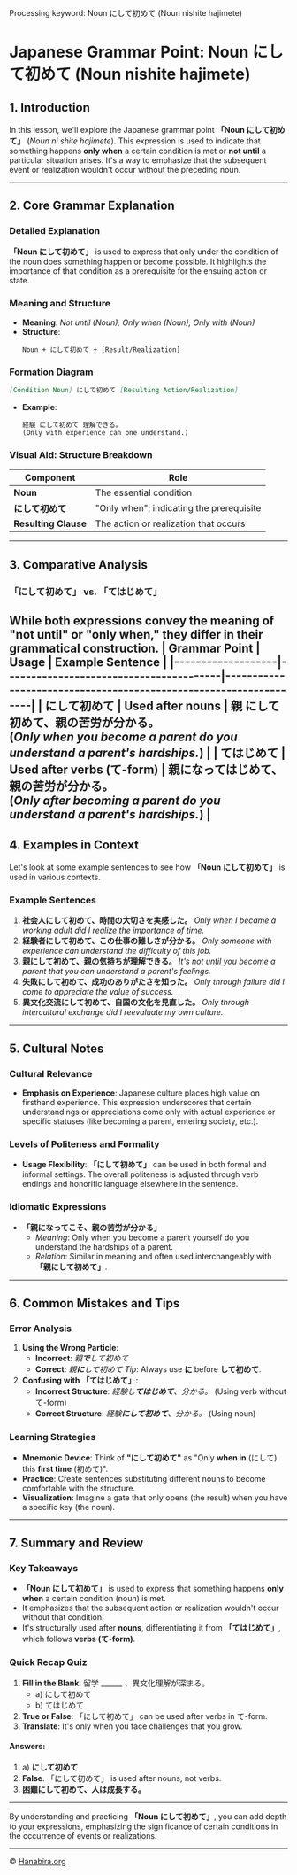 Processing keyword: Noun にして初めて (Noun nishite hajimete)
# Japanese Grammar Point: Noun にして初めて (Noun nishite hajimete)

## 1. Introduction
In this lesson, we'll explore the Japanese grammar point **「Noun にして初めて」** (*Noun ni shite hajimete*). This expression is used to indicate that something happens **only when** a certain condition is met or **not until** a particular situation arises. It's a way to emphasize that the subsequent event or realization wouldn't occur without the preceding noun.

---
## 2. Core Grammar Explanation
### Detailed Explanation
**「Noun にして初めて」** is used to express that only under the condition of the noun does something happen or become possible. It highlights the importance of that condition as a prerequisite for the ensuing action or state.
### Meaning and Structure
- **Meaning**: *Not until (Noun); Only when (Noun); Only with (Noun)*
- **Structure**:
  ```
  Noun + にして初めて + [Result/Realization]
  ```
### Formation Diagram
```markdown
[Condition Noun] にして初めて [Resulting Action/Realization]
```
- **Example**:
  ```
  経験 にして初めて 理解できる。
  (Only with experience can one understand.)
  ```
### Visual Aid: Structure Breakdown
| **Component**            | **Role**                                   |
|--------------------------|--------------------------------------------|
| **Noun**                 | The essential condition                    |
| **にして初めて**          | "Only when"; indicating the prerequisite    |
| **Resulting Clause**     | The action or realization that occurs      |
---
## 3. Comparative Analysis
### 「にして初めて」 vs. 「てはじめて」
While both expressions convey the meaning of "not until" or "only when," they differ in their grammatical construction.
| **Grammar Point** | **Usage**                              | **Example Sentence**                                             |
|-------------------|----------------------------------------|------------------------------------------------------------------|
| **にして初めて**    | Used after **nouns**                  | 親 **にして初めて**、親の苦労が分かる。<br>(*Only when you become a parent do you understand a parent's hardships.*) |
| **てはじめて**      | Used after **verbs (て-form)**         | 親になっ**てはじめて**、親の苦労が分かる。<br>(*Only after becoming a parent do you understand a parent's hardships.*) |
---
## 4. Examples in Context
Let's look at some example sentences to see how **「Noun にして初めて」** is used in various contexts.
### Example Sentences
1. **社会人にして初めて、時間の大切さを実感した。**
   *Only when I became a working adult did I realize the importance of time.*
2. **経験者にして初めて、この仕事の難しさが分かる。**
   *Only someone with experience can understand the difficulty of this job.*
3. **親にして初めて、親の気持ちが理解できる。**
   *It's not until you become a parent that you can understand a parent's feelings.*
4. **失敗にして初めて、成功のありがたさを知った。**
   *Only through failure did I come to appreciate the value of success.*
5. **異文化交流にして初めて、自国の文化を見直した。**
   *Only through intercultural exchange did I reevaluate my own culture.*
---
## 5. Cultural Notes
### Cultural Relevance
- **Emphasis on Experience**: Japanese culture places high value on firsthand experience. This expression underscores that certain understandings or appreciations come only with actual experience or specific statuses (like becoming a parent, entering society, etc.).
### Levels of Politeness and Formality
- **Usage Flexibility**: **「にして初めて」** can be used in both formal and informal settings. The overall politeness is adjusted through verb endings and honorific language elsewhere in the sentence.
### Idiomatic Expressions
- **「親になってこそ、親の苦労が分かる」**
  - *Meaning*: Only when you become a parent yourself do you understand the hardships of a parent.
  - *Relation*: Similar in meaning and often used interchangeably with **「親にして初めて」**.
---
## 6. Common Mistakes and Tips
### Error Analysis
1. **Using the Wrong Particle**:
   - **Incorrect**: *親**で**して初めて*
   - **Correct**: *親**に**して初めて*
   *Tip*: Always use **に** before **して初めて**.
2. **Confusing with 「てはじめて」**:
   - **Incorrect Structure**: *経験し**てはじめて**、分かる。* (Using verb without て-form)
   - **Correct Structure**: *経験**にして初めて**、分かる。* (Using noun)
### Learning Strategies
- **Mnemonic Device**: Think of **"にして初めて"** as "Only **when in** (にして) this **first time** (初めて)".
- **Practice**: Create sentences substituting different nouns to become comfortable with the structure.
- **Visualization**: Imagine a gate that only opens (the result) when you have a specific key (the noun).
---
## 7. Summary and Review
### Key Takeaways
- **「Noun にして初めて」** is used to express that something happens **only when** a certain condition (noun) is met.
- It emphasizes that the subsequent action or realization wouldn't occur without that condition.
- It's structurally used after **nouns**, differentiating it from **「てはじめて」**, which follows **verbs (て-form)**.
### Quick Recap Quiz
1. **Fill in the Blank**: 留学 ______ 、異文化理解が深まる。
   - a) にして初めて
   - b) てはじめて
2. **True or False**: 「にして初めて」 can be used after verbs in て-form.
3. **Translate**: It's only when you face challenges that you grow.
#### Answers:
1. a) **にして初めて**
2. **False**. 「にして初めて」 is used after nouns, not verbs.
3. **困難にして初めて、人は成長する。**
---
By understanding and practicing **「Noun にして初めて」**, you can add depth to your expressions, emphasizing the significance of certain conditions in the occurrence of events or realizations.


---

© [Hanabira.org](https://hanabira.org)
